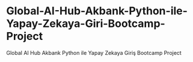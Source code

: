 # Global-AI-Hub-Akbank-Python-ile-Yapay-Zekaya-Giri-Bootcamp-Project
Global AI Hub  Akbank Python ile Yapay Zekaya Giriş Bootcamp  Project
